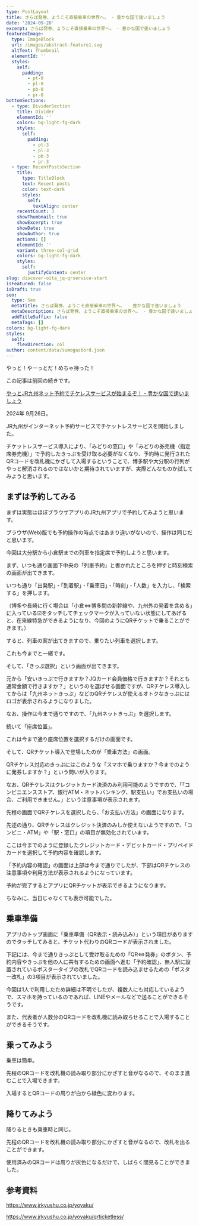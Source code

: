 ```yaml
---
type: PostLayout
title: さらば発券、ようこそ直接乗車の世界へ。 - 豊かな国で逢いましょう
date: '2024-09-28'
excerpt: さらば発券、ようこそ直接乗車の世界へ。 - 豊かな国で逢いましょう
featuredImage:
  type: ImageBlock
  url: /images/abstract-feature1.svg
  altText: Thumbnail
  elementId: ''
  styles:
    self:
      padding:
        - pt-0
        - pl-0
        - pb-0
        - pr-0
bottomSections:
  - type: DividerSection
    title: Divider
    elementId: ''
    colors: bg-light-fg-dark
    styles:
      self:
        padding:
          - pt-3
          - pl-3
          - pb-3
          - pr-3
  - type: RecentPostsSection
    title:
      type: TitleBlock
      text: Recent posts
      color: text-dark
      styles:
        self:
          textAlign: center
    recentCount: 3
    showThumbnail: true
    showExcerpt: true
    showDate: true
    showAuthor: true
    actions: []
    elementId: ''
    variant: three-col-grid
    colors: bg-light-fg-dark
    styles:
      self:
        justifyContent: center
slug: discover-oita_jq-qrservice-start
isFeatured: false
isDraft: true
seo:
  type: Seo
  metaTitle: さらば発券、ようこそ直接乗車の世界へ。 - 豊かな国で逢いましょう
  metaDescription: さらば発券、ようこそ直接乗車の世界へ。 - 豊かな国で逢いましょう
  addTitleSuffix: false
  metaTags: []
colors: bg-light-fg-dark
styles:
  self:
    flexDirection: col
author: content/data/sumogasbord.json
---
```

やっと！やーっとだ！めちゃ待った！



この記事は前回の続きです。

[やっとJR九州ネット予約でチケレスサービスが始まるぞ！ - 豊かな国で逢いましょう](https://magazine.roolone.me/blog/discover-oita_jq-ticketless-service/)



2024年 9月26日。

JR九州がインターネット予約サービスでチケットレスサービスを開始しました。



チケットレスサービス導入により、「みどりの窓口」や「みどりの券売機（指定席券売機）」で予約したきっぷを受け取る必要がなくなり、予約時に発行されたQRコードを改札機にかざして入場するということで、博多駅や大分駅の行列がやっと解消されるのではないかと期待されていますが、実際どんなものか試してみようと思います。



## まずは予約してみる

まずは実態はほぼブラウザアプリのJR九州アプリで予約してみようと思います。

ブラウザ(Web)版でも予約操作の時点ではあまり違いがないので、操作は同じだと思います。



今回は大分駅から小倉駅までの列車を指定席で予約しようと思います。



まず、いつも通り画面下中央の「列車予約」と書かれたところを押すと時刻検索の画面が出てきます。

いつも通り「出発駅」・「到着駅」・「乗車日」・「時刻」・「人数」を入力し、「検索する」を押します。

（博多や長崎に行く場合は「小倉⇔博多間の新幹線や、九州外の発着を含める」に入っている☑をタッチしてチェックマークが入っていない状態にしてあげると、在来線特急ができるようになり、今回のようにQRチケットで乗ることができます。）



すると、列車の案が出てきますので、乗りたい列車を選択します。

これも今までと一緒です。

そして、「きっぷ選択」という画面が出てきます。

元から「安いきっぷで行きますか？JQカード会員価格で行きますか？それとも通常金額で行きますか？」というのを選ばせる画面ですが、QRチケレス導入してからは「九州ネットきっぷ」などのQRチケレスが使えるオトクなきっぷにはロゴが表示されるようになりました。

なお、操作は今まで通りですので、「九州ネットきっぷ」を選択します。



続いて「座席位置」。

これは今まで通り座席位置を選択するだけの画面です。



そして、QRチケット導入で登場したのが「乗車方法」の画面。

QRチケレス対応のきっぷにはこのような「スマホで乗りますか？今までのように発券しますか？」という問いが入ります。

なお、QRチケレスはクレジットカード決済のみ利用可能のようですので、「「コンビニエンスストア、銀行ATM・ネットバンキング、駅支払い」でお支払いの場合、ご利用できません。」という注意事項が表示されます。



先程の画面でQRチケレスを選択したら、「お支払い方法」の画面になります。

先述の通り、QRチケレスはクレジット決済のみしか使えないようですので、「コンビニ・ATM」や「駅・窓口」の項目が無効化されています。

ここは今までのように登録したクレジットカード・デビットカード・プリペイドカードを選択して予約内容を確認します。



「予約内容の確認」の画面は上部は今まで通りでしたが、下部はQRチケレスの注意事項や利用方法が表示されるようになっています。

予約が完了するとアプリにQRチケットが表示できるようになります。

ちなみに、当日じゃなくても表示可能でした。

## 乗車準備

アプリのトップ画面に「乗車準備（QR表示・読み込み）」という項目がありますのでタッチしてみると、チケット代わりのQRコードが表示されました。



下記には、今まで通りきっぷとして受け取るための「QR⇔発券」のボタン、予約内容やきっぷを他の人に共有するための画面へ進む「予約確認」、無人駅に設置されているポスタータイプの改札でQRコードを読み込ませるための「ポスター改札」の3項目が表示されていました。



今回は1人で利用したため詳細は不明でしたが、複数人にも対応しているようで、スマホを持っているのであれば、LINEやメールなどで送ることができるそうです。

また、代表者が人数分のQRコードを改札機に読み取らせることで入場することができるそうです。

## 乗ってみよう

乗車は簡単。

先程のQRコードを改札機の読み取り部分にかざすと音がなるので、そのまま進むことで入場できます。



入場するとQRコードの周りが白から緑色に変わります。



## 降りてみよう

降りるときも乗車時と同じ。

先程のQRコードを改札機の読み取り部分にかざすと音がなるので、改札を出ることができます。



使用済みのQRコードは周りが灰色になるだけで、しばらく間見ることができました。



## 参考資料

<https://www.jrkyushu.co.jp/yoyaku/>

<https://www.jrkyushu.co.jp/yoyaku/qrticketless/>
